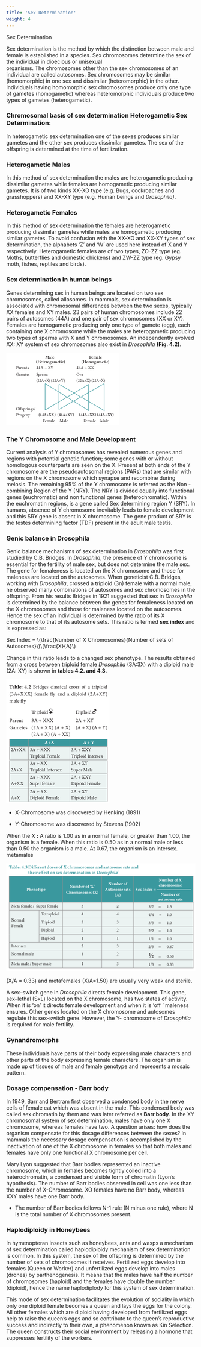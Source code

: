 ```yaml
---
title: 'Sex Determination'
weight: 4
---
```


Sex Determination

Sex determination is the method by which the distinction between male and female is established in a species. Sex chromosomes determine the sex of the individual in dioecious or unisexual  
organisms. The chromosomes other than the sex chromosomes of an individual are called autosomes. Sex chromosomes may be similar (homomorphic) in one sex and dissimilar (heteromorphic) in the other. Individuals having homomorphic sex chromosomes produce only one type of gametes (homogametic) whereas heteromorphic individuals produce two types of gametes (heterogametic).

### Chromosomal basis of sex determination Heterogametic Sex Determination:

In heterogametic sex determination one of the sexes produces similar gametes and the other sex produces dissimilar gametes. The sex of the offspring is determined at the time of fertilization.

### Heterogametic Males 

In this method of sex determination the males are heterogametic producing dissimilar gametes while females are homogametic producing similar gametes. It is of two kinds XX-XO type (e.g. Bugs, cockroaches and grasshoppers) and XX-XY type (e.g. Human beings and _Drosophila)_.

### Heterogametic Females

 In this method of sex determination the
females are heterogametic producing dissimilar gametes while males are homogametic producing similar gametes. To avoid confusion with the XX-XO and XX-XY types of sex determination, the alphabets ‘Z’ and ‘W’ are used here instead of X and Y respectively. Heterogametic females are of two types, ZO-ZZ type (eg. Moths, butterflies and domestic chickens) and ZW-ZZ type (eg. Gypsy moth, fishes, reptiles and birds).

### Sex determination in human beings 

Genes determining sex in human beings are
located on two sex chromosomes, called allosomes. In mammals, sex determination is associated with chromosomal differences between the two sexes, typically XX females and XY males. 23 pairs of human chromosomes include 22 pairs of autosomes (44A) and one pair of sex chromosomes (XX or XY). Females are homogametic producing only one type of gamete (egg), each containing one X chromosome while the males are heterogametic producing two types of sperms with X and Y chromosomes. An independently evolved XX: XY system of sex chromosomes also exist in _Drosophila_ **(Fig. 4.2)**.

![Fig. 4.2 Sex determination in human beings](4.3.png "")

### The Y Chromosome and Male Development

Current analysis of Y chromosomes has revealed numerous genes and regions with potential genetic function; some genes with or without homologous counterparts are seen on the X. Present at both ends of the Y chromosome are the pseudoautosomal regions (PARs) that are similar with regions on the X chromosome which synapse and recombine during meiosis. The remaining 95% of the
Y chromosome is referred as the Non -
combining Region of the Y (NRY). The NRY
is divided equally into functional genes
(euchromatic) and non functional genes
(heterochromatic). Within the euchromatin
regions, is a gene called Sex determining
region Y (SRY). In humans, absence of
Y chromosome inevitably leads to female
development and this SRY gene is absent in
X chromosome. The gene product of SRY is the
testes determining factor (TDF) present in the
adult male testis.

### Genic balance in Drosophila

 Genic balance mechanisms of sex determination in _Drosophila_ was first studied by C.B. Bridges. In _Drosophila_, the presence of Y chromosome is essential for the fertility of male sex, but does not determine the male sex. The gene for femaleness is located on the X chromosome and those for maleness are located on the autosomes. When geneticist C.B. Bridges, working with _Drosophila_, crossed a triploid (3n) female with a normal male, he observed many combinations of autosomes and sex chromosomes in the offspring. From his results Bridges in 1921 suggested that sex in _Drosophila_ is determined by the balance between the genes for femaleness located on the X chromosomes and those for maleness located on the autosomes. Hence the sex of an individual is determined by the ratio of its X chromosome to that of its autosome sets. This ratio is termed **sex index** and is expressed as:

 Sex Index = \\(\frac{Number of X Chromosomes}{Number of sets of Autosomes}\\)\\(\frac{X}{A}\\)

Change in this ratio leads to a changed sex phenotype. The results obtained from a cross between triploid female _Drosophila_ (3A:3X) with a diploid male (2A: XY) is shown in **tables 4.2. and 4.3.**

![Fig. 4.2 Sex determination in human beings](4.4.png "")

- X-Chromosome was discovered by
Henking (1891)

- Y-Chromosome was discovered by
Stevens (1902)

When the X **:** A ratio is 1.00 as in a normal female, or greater than 1.00, the organism is a female. When this ratio is 0.50 as in a normal male or less than 0.50 the organism is a male. At 0.67, the organism is an intersex. metamales

![Fig. 4.2 Sex determination in human beings](4.5.png "")

(X/A = 0.33) and metafemales (X/A=1.50) are usually very weak and sterile.

A sex–switch gene in _Drosophila_ directs female development. This gene, sex–lethal (SxL) located on the X chromosome, has two states of activity. When it is ‘on’ it directs female development and when it is ‘off ’ maleness ensures. Other genes located on the X chromosome and autosomes regulate this sex-switch gene. However, the Y- chromosome of _Drosophila_ is required for male fertility.

### Gynandromorphs

These individuals have parts of their body expressing male characters and other parts of the body expressing female characters. The organism is made up of tissues of male and female genotype and represents a mosaic pattern.

### Dosage compensation - Barr body

In 1949, Barr and Bertram first observed a condensed body in the nerve cells of female cat which was absent in the male. This condensed body was called sex chromatin by them and was later referred as **Barr body**. In the XY chromosomal system of sex determination, males have only one X chromosome, whereas females have two. A question arises: how
does the organism compensate for this dosage differences between the sexes? In mammals the necessary dosage compensation is accomplished by the inactivation of one of the X chromosome in females so that both males and females have only one functional X chromosome per cell.

Mary Lyon suggested that Barr bodies represented an inactive chromosome, which in females becomes tightly coiled into a heterochromatin, a condensed and visible form of chromatin (Lyon’s hypothesis). The number of Barr bodies observed in cell was one less than the number of X-Chromosome. XO females have no Barr body, whereas XXY males have one Barr body.

- The number of Barr bodies follows N-1 rule (N minus one rule), where N is the total number of X chromosomes present.

### Haplodiploidy in Honeybees 

In hymenopteran insects such as honeybees, ants and wasps a mechanism of sex determination called haplodiploidy mechanism of sex determination is common. In this system, the sex of the offspring is determined by the number of sets of chromosomes it receives. Fertilized eggs develop into females (Queen or Worker) and unfertilized eggs develop into males (drones) by parthenogenesis. It means that the males have half the number of chromosomes (haploid) and the females have double the number (diploid), hence the name haplodiplody for this system of sex determination.

This mode of sex determination facilitates the evolution of sociality in which only one diploid female becomes a queen and lays the eggs for the colony. All other females which are diploid having developed from fertilized eggs help to raise the queen’s eggs and so contribute to the queen’s reproductive success and indirectly to their own, a phenomenon known as Kin Selection. The queen constructs their social environment by releasing a hormone that suppresses fertility of the workers.  
